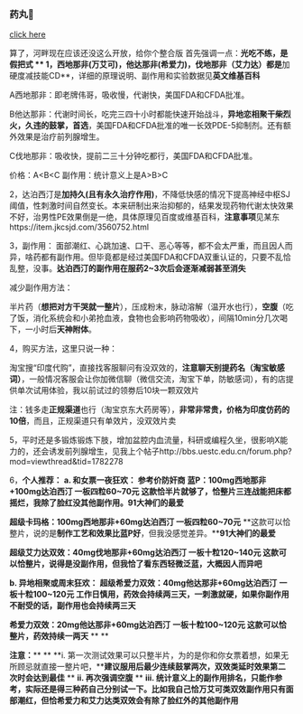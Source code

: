 ### 药丸💊

[click here](http://bbs.uestc.edu.cn/forum.php?mod=viewthread&tid=1783901&page=4)

算了，河畔现在应该还没这么开放，给你个整合版
首先强调一点：**光吃不练，是假把式
**
1，西地那非(万艾可)，他达那非(希爱力)，伐地那非（艾力达）都是**加硬度减技能CD**，详细的原理说明、副作用和实验数据见**英文维基百科**

A西地那非：即老牌伟哥，吸收慢，代谢快，美国FDA和CFDA批准。

B他达那非：代谢时间长，吃完三四十小时都能快速开始战斗，**异地恋相聚干柴烈火，久违的鼓掌，首选**，美国FDA和CFDA批准的唯一长效PDE-5抑制剂。还有额外效果是治疗前列腺增生。

C伐地那非：吸收快，提前二三十分钟吃都行，美国FDA和CFDA批准。

价格：A<B<C
副作用：统计意义上是A>B>C

2，达泊西汀是**加持久(且有永久治疗作用)**，不降低快感的情况下提高神经中枢SJ阈值，性刺激时间自然变长。本来研制出来治抑郁的，结果发现药物代谢太快效果不好，治男性PE效果倒是一绝，具体原理见百度或维基百科，**注意事项**见某东https://item.jkcsjd.com/3560752.html

3，副作用：
面部潮红、心跳加速、口干、恶心等等，都不会太严重，而且因人而异，啥药都有副作用。但毕竟都是经过美国FDA和CFDA双重认证的，只要不乱恰乱整，没事。**达泊西汀的副作用在服药2~3次后会逐渐减弱甚至消失**

减少副作用方法：

半片药（**想把对方干哭就一整片**），压成粉末，脉动溶解（温开水也行），**空腹**（吃了饭，消化系统会和小弟抢血液，食物也会影响药物吸收），间隔10min分几次喝下，一小时后**天神附体**。

4，购买方法，这里只说一种：

淘宝搜“印度代购”，直接找客服聊问有没双效的，**注意聊天别提药名（淘宝敏感词）**，一般情况客服会让你加微信聊（微信交流，淘宝下单，防敏感词），有的店提供单次试用体验，我以前试过的领劵后10块一颗双效片

注：钱多走**正规渠道**也行（淘宝京东大药房等），**非常非常贵，价格为印度仿药的10倍**，而且，正规渠道只有单效片，没双效片卖

5，平时还是多锻炼锻炼下肢，增加盆腔内血流量，科研或编程久坐，很影响X能力的，还会诱发前列腺增生，见我上个帖子http://bbs.uestc.edu.cn/forum.php?mod=viewthread&tid=1782278


6，**个人推荐：**
**a. 和女票一夜狂欢：                                     参考价防奸商**
**蓝P：100mg西地那非+100mg达泊西汀               一板四粒60~70元      这款恰半片就够了，恰整片三连战能把床都摇烂，我除了脸红没其他副作用。91大神们的最爱**

**超级卡玛格：100mg西地那非+60mg达泊西汀        一板四粒60~70元**      **这款可以恰整片，说的是****制作工艺和效果比蓝P好****，但我没感觉差异。****91大神们的最爱**

**超级艾力达双效：40mg伐地那非+60mg达泊西汀    一板十粒120~140元   这款可以恰整片，说得是没副作用，但我恰了看东西轻微泛蓝，大概因人而异吧**

**b. 异地相聚或周末狂欢：**
**超级希爱力双效：40mg他达那非+60mg达泊西汀**    **一板十粒100~120元   工作日慎用，药效会持续两三天，一刺激就硬，如果你副作用不耐受的话，副作用也会持续两三天**

**希爱力双效：20mg他达那非+60mg达泊西汀**         **一板十粒100~120元    这款可以恰整片，药效持续一两天**
**
**

**注意：****
**
**i. 第一次测试效果可以只整半片，为的是你和你女票着想，如果无所顾忌就直接一整片吧，****建议服用后最少连续鼓掌两次，双效类延时效果第二次时会达到最佳**
**
****ii. 再次强调空腹****
**
**iii. 统计意义上的副作用排名，只能作参考，实际还是得三种药自己分别试一下。比如我自己恰万艾可类双效副作用只有面部潮红，但恰希爱力和艾力达类双效会有除了脸红外的其他副作用**